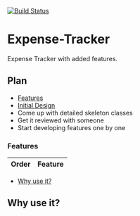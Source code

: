 [![Build Status](https://travis-ci.org/vin0010/Expense-Tracker.svg?branch=master)](https://travis-ci.org/vin0010/Expense-Tracker)
# Expense-Tracker
Expense Tracker with added features.

## Plan
* [Features](#features)
* [Initial Design](#Initial-Design)
* Come up with detailed skeleton classes
* Get it reviewed with someone
* Start developing features one by one

### Features

Order | Feature
------------ | -------------




- [Why use it?](#why-use-it)
## Why use it?
